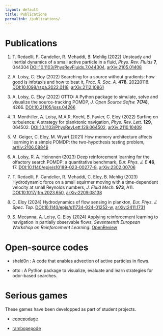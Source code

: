 ```yaml
---
layout: default
title: Publications
permalink: /publications/
---
```


# Publications

1. T. Redaelli, F. Candelier, R. Mehaddi, B. Mehlig (2022) Unsteady and inertial dynamics of a small active particle in a fluid, *Phys. Rev. Fluids* **7**, 044304
<a href="https://doi.org/10.1103/PhysRevFluids.7.044304">DOI:10.1103/PhysRevFluids.7.044304</a>,
<a href="https://arxiv.org/abs/2105.01408">arXiv:2105.01408</a>

2. A. Loisy, C. Eloy (2022) Searching for a source without gradients: how good is infotaxis and how to beat it, *Proc. R. Soc. A.* **478**, 20220118.
<a href="https://doi.org/10.1098/rspa.2022.0118">DOI:10.1098/rspa.2022.0118</a>,
<a href="https://arxiv.org/abs/2112.10861">arXiv:2112.10861</a>

3. A. Loisy, C. Eloy (2022) OTTO: A Python package to simulate, solve and visualize the source-tracking POMDP, *J. Open Source Softw.* **7(74)**, 4266.
<a href="https://doi.org/10.21105/joss.04266">DOI:10.21105/joss.04266</a>

4. R. Monthiller, A. Loisy, M.A.R. Koehl, B. Favier, C. Eloy (2022) Surfing on turbulence: A strategy for planktonic navigation, *Phys. Rev. Lett.* **129**, 064502.
<a href="https://doi.org/10.1103/PhysRevLett.129.064502">DOI:10.1103/PhysRevLett.129.064502</a>,
<a href="https://arxiv.org/abs/2110.10409">arXiv:2110.10409</a>

5. M. Geiger, C. Eloy, M. Wyart (2021) How memory architecture affects learning in a simple POMDP: the two-hypothesis testing problem, <a href="https://arxiv.org/abs/2106.08849">arXiv:2106.08849</a>

6. A. Loisy, R. A. Heinonen (2023) Deep reinforcement learning for the olfactory search POMDP: a quantitative benchmark, *Eur. Phys. J. E* **46**, 17.
<a href="https://doi.org/10.1140/epje/s10189-023-00277-8">DOI:10.1140/epje/s10189-023-00277-8</a>,
<a href="https://arxiv.org/abs/2302.00706">arXiv:2302.00706</a>

7. T. Redaelli, F. Candelier, R. Mehaddi, C. Eloy, B. Mehlig (2023) Hydrodynamic force on a small squirmer moving with a time-dependent velocity at small Reynolds numbers, *J. Fluid Mech.* **973**, A11.
<a href="https://doi.org/10.1017/jfm.2023.650">DOI:10.1017/jfm.2023.650</a>,
<a href="https://arxiv.org/abs/2209.08138">arXiv:2209.08138</a>

8. C. Eloy (2024) Hydrodynamics of flow sensing in plankton, *Eur. Phys. J. Spec. Top.*
<a href="https://doi.org/10.1140/epjs/s11734-024-01252-w">DOI:10.1140/epjs/s11734-024-01252-w</a>,
<a href="http://arxiv.org/abs/2411.17316">arXiv:2411.1731</a>

9. S. Mecanna, A. Loisy, C. Eloy (2024) Applying reinforcement learning to navigation in partially observable flows, *Seventeenth European Workshop on Reinforcement Learning*.
<a href="https://openreview.net/forum?id=9JAajeK84e">OpenReview</a>

# Open-source codes

* sheld0n <a href="http://github.com/c0pep0d/sheld0n" title="Github: sheld0n"><span class="icon-github-circled"></span></a>: A code that enables advection of active particles in flows.

* otto <a href="http://github.com/c0pep0d/otto" title="Github: otto"><span class="icon-github-circled"></span></a>: A Python package to visualize, evaluate and learn strategies for odor-based searches.

# Serious games

These games have been developped as part of student projects.

* <a href="https://milhouzer.itch.io/copepodage" title="itch: copepodage">copepodage</a>

* <a href="https://copepode.itch.io/rambopepode" title="itch: rambopepode">rambopepode</a>


